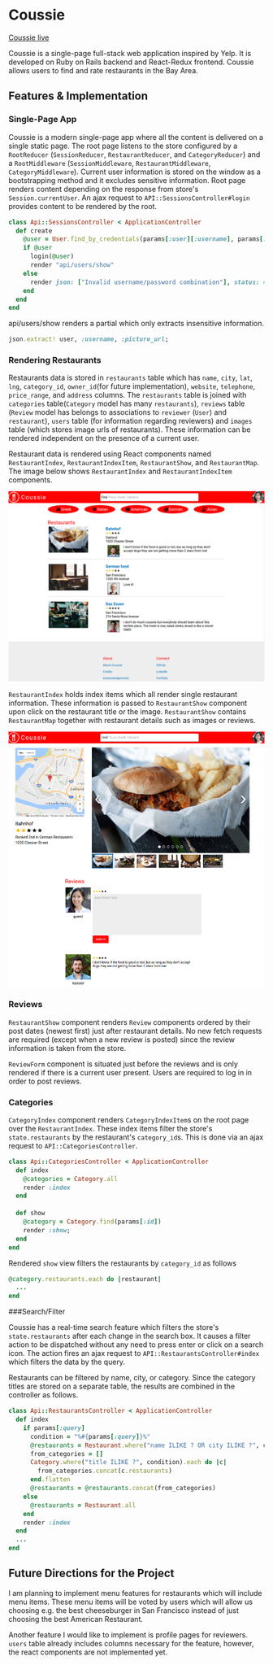 # Coussie

[Coussie live][live]

[live]: http://www.coussie.com

Coussie is a single-page full-stack web application inspired by Yelp. It
is developed on Ruby on Rails backend and React-Redux frontend. Coussie
allows users to find and rate restaurants in the Bay Area.

## Features & Implementation

### Single-Page App

Coussie is a modern single-page app where all the content is delivered
on a single static page. The root page listens to the store configured by
a `RootReducer` (`SessionReducer`, `RestaurantReducer`, and `CategoryReducer`)
and a `RootMiddleware` (`SessionMiddleware`, `RestaurantMiddleware`,
`CategoryMiddleware`). Current user information is stored on the window
as a bootstrapping method and it excludes sensitive information.
Root page renders content depending on the response
from store's `Session.currentUser`. An ajax request to
`API::SessionsController#login` provides content to be rendered by the root.

```ruby
class Api::SessionsController < ApplicationController
  def create
    @user = User.find_by_credentials(params[:user][:username], params[:user][:password])
    if @user
      login(@user)
      render "api/users/show"
    else
      render json: ["Invalid username/password combination"], status: 401
    end
  end
end
```

api/users/show renders a partial which only extracts insensitive information.

```ruby
json.extract! user, :username, :picture_url;
```

### Rendering Restaurants

Restaurants data is stored in `restaurants` table which has `name`, `city`,
`lat`, `lng`, `category_id`, `owner_id`(for future implementation), `website`,
`telephone`, `price_range`, and `address` columns. The `restaurants` table is joined
with `categories` table(`Category` model has many `restaurants`), `reviews` table
(`Review` model has belongs to associations to `reviewer` (`User`) and
`restaurant`), `users` table (for information regarding reviewers) and `images`
table (which stores image urls of restaurants). These information can be
rendered independent on the presence of a current user.

Restaurant data is rendered using React components named `RestaurantIndex`,
`RestaurantIndexItem`, `RestaurantShow`, and `RestaurantMap`. The image below
shows `RestaurantIndex` and `RestaurantIndexItem` components.

![image of restaurants index](docs/wireframes/coussie-index.png)

`RestaurantIndex` holds index items which all render single restaurant
information. These information is passed to `RestaurantShow` component upon
click on the restaurant title or the image. `RestaurantShow` contains
`RestaurantMap` together with restaurant details such as images or reviews.

![image of restaurants show](docs/wireframes/coussie-show.png)

### Reviews

`RestaurantShow` component renders `Review` components ordered by their post
dates (newest first) just after restaurant details. No new fetch requests
are required (except when a new review is posted) since the review information
is taken from the store.

`ReviewForm` component is situated just before the reviews and is only rendered
if there is a current user present. Users are required to log in in order
to post reviews.

### Categories

`CategoryIndex` component renders `CategoryIndexItem`s on the root page over
the `RestaurantIndex`. These index items filter the store's `state.restaurants`
by the restaurant's `category_id`s. This is done via an ajax request to
`API::CategoriesController`.

```ruby
class Api::CategoriesController < ApplicationController
  def index
    @categories = Category.all
    render :index
  end

  def show
    @category = Category.find(params[:id])
    render :show;
  end
end
```

Rendered `show` view filters the restaurants by `category_id` as follows

```ruby
@category.restaurants.each do |restaurant|
  ...
end
```

###Search/Filter

Coussie has a real-time search feature which filters the store's
`state.restaurants` after each change in the search box. It causes a filter
action to be dispatched without any need to press enter or click on a
search icon. The action fires an ajax request to `API::RestaurantsController#index`
which filters the data by the query.

Restaurants can be filtered by name, city, or category. Since the category
titles are stored on a separate table, the results are combined in the
controller as follows.

```ruby
class Api::RestaurantsController < ApplicationController
  def index
    if params[:query]
      condition = "%#{params[:query]}%"
      @restaurants = Restaurant.where("name ILIKE ? OR city ILIKE ?", condition, condition)
      from_categories = []
      Category.where("title ILIKE ?", condition).each do |c|
        from_categories.concat(c.restaurants)
      end.flatten
      @restaurants = @restaurants.concat(from_categories)
    else
      @restaurants = Restaurant.all
    end
    render :index
  end
  ...
end
```

## Future Directions for the Project

I am planning to implement menu features for restaurants which will include
menu items. These menu items will be voted by users which will allow us
choosing e.g. the best cheeseburger in San Francisco instead of just
choosing the best American Restaurant.

Another feature I would like to implement is profile pages for reviewers.
`users` table already includes columns necessary for the feature, however,
the react components are not implemented yet.
